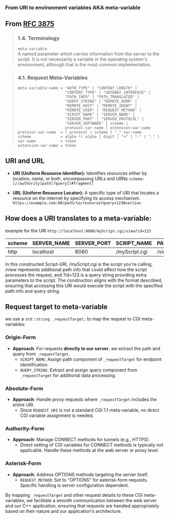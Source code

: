 
### From URI to environment variables AKA meta-variable

## From [RFC 3875](https://datatracker.ietf.org/doc/html/rfc3875)
> ### 1.4.  Terminology
> 
> `meta-variable`  
> A named parameter which carries information from the server to the script. It is not necessarily a variable in the operating system's environment, although that is the most common implementation.

> ### 4.1.  Request Meta-Variables
> 
> ```plaintext
> meta-variable-name = "AUTH_TYPE" | "CONTENT_LENGTH" |
>                      "CONTENT_TYPE" | "GATEWAY_INTERFACE" |
>                      "PATH_INFO" | "PATH_TRANSLATED" |
>                      "QUERY_STRING" | "REMOTE_ADDR" |
>                      "REMOTE_HOST" | "REMOTE_IDENT" |
>                      "REMOTE_USER" | "REQUEST_METHOD" |
>                      "SCRIPT_NAME" | "SERVER_NAME" |
>                      "SERVER_PORT" | "SERVER_PROTOCOL" |
>                      "SERVER_SOFTWARE" | scheme |
>                      protocol-var-name | extension-var-name
> protocol-var-name  = ( protocol | scheme ) "_" var-name
> scheme             = alpha *( alpha | digit | "+" | "-" | "." )
> var-name           = token
> extension-var-name = token
> ```

## URI and URL

- **URI (Uniform Resource Identifier):** Identifies resources either by location, name, or both, encompassing URLs and URNs
`scheme:[//authority]path[?query][#fragment]`

- **URL (Uniform Resource Locator):** A specific type of URI that locates a resource on the internet by specifying its access mechanism.
`https://example.com:80/path/to/resource?query=123#section`


## How does a URI translates to a meta-variable:
example for the URI `http://localhost:8080/myScript.cgi/view?id=123`

| scheme | SERVER_NAME | SERVER_PORT | SCRIPT_NAME    | PATH_INFO | QUERY_STRING |
|--------|-------------|-------------|----------------|-----------|--------------|
| http   | localhost   | 8080        | /myScript.cgi  | /view     | id=123       |

In this constructed Script-URI, /myScript.cgi is the script you're calling, /view represents additional path info that could affect how the script processes the request, and ?id=123 is a query string providing extra parameters to the script. The construction aligns with the format described, ensuring that accessing this URI would execute the script with the specified path info and query string.

## Request target to meta-variable
we use a `std::string _requestTarget;` to map the request to CGI meta-variables:

### Origin-Form
- **Approach**: For requests **directly to our server**, we extract the path and query from `_requestTarget`.
  - `SCRIPT_NAME`: Assign path component of `_requestTarget` for endpoint identification.
  - `QUERY_STRING`: Extract and assign query component from `_requestTarget` for additional data processing.

### Absolute-Form
- **Approach**: Handle proxy requests where `_requestTarget` includes the entire URI.
  - Since `REQUEST_URI` is not a standard CGI 1.1 meta-variable, no direct CGI variable assignment is needed.

### Authority-Form
- **Approach**: Manage CONNECT methods for tunnels (e.g., HTTPS).
  - Direct setting of CGI variables for CONNECT methods is typically not applicable. Handle these methods at the web server or proxy level.

### Asterisk-Form
- **Approach**: Address OPTIONS methods targeting the server itself.
  - `REQUEST_METHOD`: Set to "OPTIONS" for asterisk-form requests. Specific handling is server configuration dependent.

By mapping `_requestTarget` and other request details to these CGI meta-variables, we facilitate a smooth communication between the web server and our C++ application, ensuring that requests are handled appropriately based on their nature and our application's architecture.

